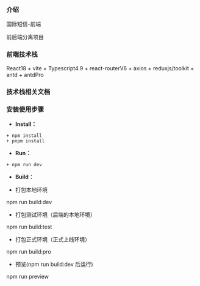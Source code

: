 ### 介绍

国际短信-前端

前后端分离项目

### 前端技术栈

React18 + vite + Typescript4.9 + react-routerV6 + axios + reduxjs/toolkit + antd + antdPro

### 技术栈相关文档

[React18]: https://react.docschina.org/
[vite]: https://cn.vitejs.dev/
[TS]: https://www.tslang.cn/docs/home.html
[react-routerV6]: https://reactrouter.com/en/6.10.0
[axios]: https://www.axios-http.cn/
[reduxjs/toolkit]: https://redux-toolkit.js.org/introduction/getting-started
[antd]: https://ant.design/index-cn
[antdPro]: https://procomponents.ant.design/
[dayjs]: https://dayjs.fenxianglu.cn/category/parse.html#%E5%AE%9E%E4%BE%8B

### 安装使用步骤

- **Install：**

```text
+ npm install
+ pnpm install
```

- **Run：**

```text
+ npm run dev
```

- **Build：**

* 打包本地环境

npm run build:dev

- 打包测试环境（后端的本地环境）

npm run build:test

- 打包正式环境（正式上线环境）

npm run build:pro

- 预览(npm run build:dev 后运行)

npm run preview

```

```
